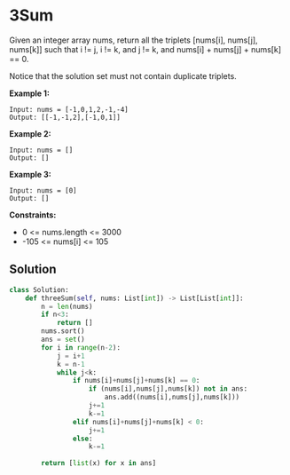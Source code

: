 <h1>3Sum</h1>

<p>
Given an integer array nums, return all the triplets [nums[i], nums[j], nums[k]] such that i != j, i != k, and j != k, and nums[i] + nums[j] + nums[k] == 0.

Notice that the solution set must not contain duplicate triplets.

</p>

<b>Example 1:</b>

    Input: nums = [-1,0,1,2,-1,-4]
    Output: [[-1,-1,2],[-1,0,1]]
    
<b>Example 2:</b>

    Input: nums = []
    Output: []
    
<b>Example 3:</b>

    Input: nums = [0]
    Output: []

<b>Constraints:</b>

- 0 <= nums.length <= 3000
- -105 <= nums[i] <= 105

<h2>Solution</h2>

```python
class Solution:
    def threeSum(self, nums: List[int]) -> List[List[int]]:
        n = len(nums)
        if n<3:
            return []
        nums.sort()
        ans = set()
        for i in range(n-2):
            j = i+1
            k = n-1
            while j<k:
                if nums[i]+nums[j]+nums[k] == 0:
                    if (nums[i],nums[j],nums[k]) not in ans:
                        ans.add((nums[i],nums[j],nums[k]))
                    j+=1
                    k-=1
                elif nums[i]+nums[j]+nums[k] < 0:
                    j+=1
                else:
                    k-=1
        
        return [list(x) for x in ans]
```
